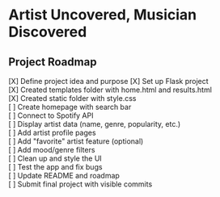 # Artist Uncovered, Musician Discovered

## Project Roadmap
[X] Define project idea and purpose
[X] Set up Flask project  
[X] Created templates folder with home.html and results.html  
[X] Created static folder with style.css  
[ ] Create homepage with search bar  
[ ] Connect to Spotify API  
[ ] Display artist data (name, genre, popularity, etc.)  
[ ] Add artist profile pages  
[ ] Add "favorite" artist feature (optional)  
[ ] Add mood/genre filters  
[ ] Clean up and style the UI  
[ ] Test the app and fix bugs  
[ ] Update README and roadmap  
[ ] Submit final project with visible commits  
